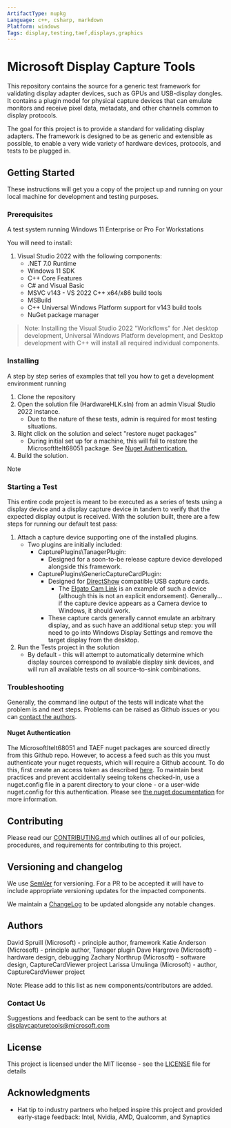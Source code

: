 ```yaml
---
ArtifactType: nupkg
Language: c++, csharp, markdown
Platform: windows
Tags: display,testing,taef,displays,graphics
---
```


# Microsoft Display Capture Tools

This repository contains the source for a generic test framework for validating display adapter devices, such as GPUs and USB-display dongles. It contains a plugin model for physical capture devices that can emulate monitors and receive pixel data, metadata, and other channels common to display protocols.

The goal for this project is to provide a standard for validating display adapters. The framework is designed to be as generic and extensible as possible, to enable a very wide variety of hardware devices, protocols, and tests to be plugged in.

## Getting Started

These instructions will get you a copy of the project up and running on your local machine for development and testing purposes.

### Prerequisites

A test system running Windows 11 Enterprise or Pro For Workstations

You will need to install:
1. Visual Studio 2022 with the following components:
    * .NET 7.0 Runtime
    * Windows 11 SDK
    * C++ Core Features
    * C# and Visual Basic
    * MSVC v143 - VS 2022 C++ x64/x86 build tools
    * MSBuild
    * C++ Universal Windows Platform support for v143 build tools
    * NuGet package manager

>Note: Installing the Visual Studio 2022 "Workflows" for .Net desktop development, Universal Windows Platform development, and Desktop development with C++ will install all required individual components.

### Installing

A step by step series of examples that tell you how to get a development environment running

1. Clone the repository
2. Open the solution file (HardwareHLK.sln) from an admin Visual Studio 2022 instance.
    * Due to the nature of these tests, admin is required for most testing situations.
3. Right click on the solution and select "restore nuget packages"
    * During initial set up for a machine, this will fail to restore the MicrosoftIteIt68051 package. See [Nuget Authentication.](#nuget-authentication)
4. Build the solution.

Note

### Starting a Test

This entire code project is meant to be executed as a series of tests using a display device and a display capture device in tandem to verify that the expected display output is received. With the solution built, there are a few steps for running our default test pass:

1. Attach a capture device supporting one of the installed plugins.
    * Two plugins are initially included:
        * CapturePlugins\TanagerPlugin:
            * Designed for a soon-to-be release capture device developed alongside this framework.
        * CapturePlugins\GenericCaptureCardPlugin:
            * Designed for [DirectShow](https://learn.microsoft.com/en-us/windows/win32/directshow/directshow) compatible USB capture cards.
                * The [Elgato Cam Link](https://www.elgato.com/en/cam-link-4k) is an example of such a device (although this is not an explicit endorsement). Generally... if the capture device appears as a Camera device to Windows, it should work.
            * These capture cards generally cannot emulate an arbitrary display, and as such have an additional setup step: you will need to go into Windows Display Settings and remove the target display from the desktop.
2. Run the Tests project in the solution
    * By default - this will attempt to automatically determine which display sources correspond to available display sink devices, and will run all available tests on all source-to-sink combinations.

### Troubleshooting

Generally, the command line output of the tests will indicate what the problem is and next steps. Problems can be raised as Github issues or you can [contact the authors](#contact-us).

#### Nuget Authentication

The MicrosoftIteIt68051 and TAEF nuget packages are sourced directly from this Github repo. However, to access a feed such as this you must authenticate your nuget requests, which will require a Github account. To do this, first create an access token as described [here](https://docs.github.com/en/packages/working-with-a-github-packages-registry/working-with-the-nuget-registry). To maintain best practices and prevent accidentally seeing tokens checked-in, use a nuget.config file in a parent directory to your clone - or a user-wide nuget.config for this authentication. Please see [the nuget documentation](https://learn.microsoft.com/en-us/nuget/consume-packages/consuming-packages-authenticated-feeds#security-best-practices-for-managing-credentials) for more information.

## Contributing

Please read our [CONTRIBUTING.md](CONTRIBUTING.md) which outlines all of our policies, procedures, and requirements for contributing to this project.

## Versioning and changelog

We use [SemVer](http://semver.org/) for versioning. For a PR to be accepted it will have to include appropriate versioning updates for the impacted components.

We maintain a [ChangeLog](CHANGELOG.md) to be updated alongside any notable changes.

## Authors

David Spruill (Microsoft) - principle author, framework
Katie Anderson (Microsoft) - principle author, Tanager plugin
Dave Hargrove (Microsoft) - hardware design, debugging
Zachary Northrup (Microsoft) - software design, CaptureCardViewer project
Larissa Umulinga (Microsoft) - author, CaptureCardViewer project

Note: Please add to this list as new components/contributors are added.

### Contact Us

Suggestions and feedback can be sent to the authors at displaycapturetools@microsoft.com

## License

This project is licensed under the MIT license - see the [LICENSE](LICENSE.txt) file for details

## Acknowledgments

* Hat tip to industry partners who helped inspire this project and provided early-stage feedback:
    Intel, Nvidia, AMD, Qualcomm, and Synaptics

